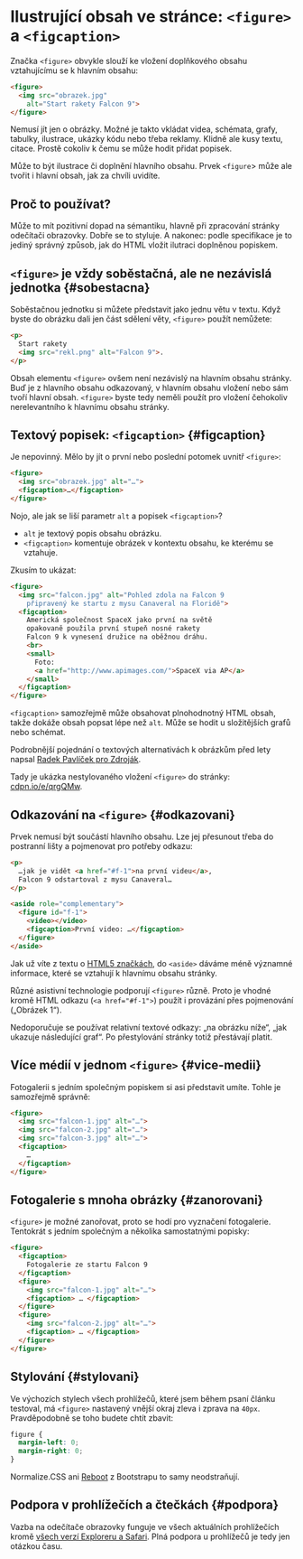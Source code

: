 # Ilustrující obsah ve stránce: `<figure>` a `<figcaption>`

Značka `<figure>` obvykle slouží ke vložení doplňkového obsahu vztahujícímu se k hlavním obsahu:

```html
<figure>
  <img src="obrazek.jpg" 
    alt="Start rakety Falcon 9">
</figure>
```

Nemusí jít jen o obrázky. Možné je takto vkládat videa, schémata, grafy, tabulky, ilustrace, ukázky kódu nebo třeba reklamy. Klidně ale kusy textu, citace. Prostě cokoliv k čemu se může hodit přidat popisek. 

Může to být  ilustrace či doplnění hlavního obsahu. Prvek `<figure`> může ale tvořit i hlavní obsah, jak za chvíli uvidíte.


## Proč to používat?

Může to mít pozitivní dopad na sémantiku, hlavně při zpracování stránky odečítači obrazovky. Dobře se to styluje. A nakonec: podle specifikace je to jediný správný způsob, jak do HTML vložit ilutraci doplněnou popiskem.


## `<figure>` je vždy soběstačná, ale ne nezávislá jednotka {#sobestacna}

Soběstačnou jednotku si můžete představit jako jednu větu v textu. Když byste do obrázku dali jen část sdělení věty, `<figure>` použít nemůžete:

```html
<p>
  Start rakety
  <img src="rekl.png" alt="Falcon 9">.
</p>  
```

Obsah elementu `<figure>` ovšem není nezávislý na hlavním obsahu stránky. Buď  je z hlavního obsahu odkazovaný, v hlavním obsahu vložení nebo sám tvoří hlavní obsah. `<figure>` byste tedy neměli použít pro vložení čehokoliv nerelevantního k hlavnímu obsahu stránky.


## Textový popisek: `<figcaption>` {#figcaption}

Je nepovinný. Mělo by jít o první nebo poslední potomek uvnitř `<figure>`:

```html
<figure>
  <img src="obrazek.jpg" alt="…">
  <figcaption>…</figcaption>
</figure>
```

Nojo, ale jak se liší parametr `alt` a popisek `<figcaption>`? 

- `alt` je textový popis obsahu obrázku.
- `<figcaption>` komentuje obrázek v kontextu obsahu, ke kterému se vztahuje.

Zkusím to ukázat:

```html
<figure>
  <img src="falcon.jpg" alt="Pohled zdola na Falcon 9 
    připravený ke startu z mysu Canaveral na Floridě">
  <figcaption>
    Americká společnost SpaceX jako první na světě 
    opakovaně použila první stupeň nosné rakety 
    Falcon 9 k vynesení družice na oběžnou dráhu.
    <br>
    <small>
      Foto: 
      <a href="http://www.apimages.com/">SpaceX via AP</a>
    </small>
  </figcaption>    
</figure>
```

`<figcaption>` samozřejmě může obsahovat plnohodnotný HTML obsah, takže dokáže obsah popsat lépe než `alt`. Může se hodit u složitějších grafů nebo schémat.

Podrobnější pojednání o textových alternativách k obrázkům před lety napsal [Radek Pavlíček pro Zdroják](https://www.zdrojak.cz/clanky/metody-poskytovani-textovych-alternativ-obrazku-shrnuti/).

Tady je ukázka nestylovaného vložení `<figure>` do stránky: [cdpn.io/e/qrgQMw](http://codepen.io/machal/pen/qrgQMw).


## Odkazování na `<figure>` {#odkazovani}

Prvek nemusí být součástí hlavního obsahu. Lze jej přesunout třeba do postranní lišty a pojmenovat pro potřeby odkazu:

```html
<p>
  …jak je vidět <a href="#f-1">na první videu</a>,
  Falcon 9 odstartoval z mysu Canaveral…
</p>

<aside role="complementary">
  <figure id="f-1">
    <video></video>
    <figcaption>První video: …</figcaption>
  </figure>
</aside>
```

Jak už víte z textu o [HTML5 značkách](html5-struktura.md), do `<aside>` dáváme méně významné informace, které se vztahují k hlavnímu obsahu stránky.

Různé asistivní technologie podporují `<figure>` různě. Proto je vhodné kromě HTML odkazu (`<a href="#f-1">`) použít i provázání přes pojmenování („Obrázek 1“). 

Nedoporučuje se používat relativní textové odkazy: „na obrázku níže“, „jak ukazuje následující graf“. Po přestylování stránky totiž přestávají platit.


## Více médií v jednom `<figure>` {#vice-medii}

Fotogalerii s jedním společným popiskem si asi představit umíte. Tohle je samozřejmě správně:

```html
<figure>
  <img src="falcon-1.jpg" alt="…">
  <img src="falcon-2.jpg" alt="…">
  <img src="falcon-3.jpg" alt="…">
  <figcaption>
    …
  </figcaption>
</figure>
```

## Fotogalerie s mnoha obrázky {#zanorovani}

`<figure>` je možné zanořovat, proto se hodí pro vyznačení fotogalerie. Tentokrát s jedním společným a několika samostatnými popisky:

```html
<figure>
  <figcaption>
    Fotogalerie ze startu Falcon 9
  </figcaption>
  <figure>
    <img src="falcon-1.jpg" alt="…">
    <figcaption> … </figcaption>
  </figure>
  <figure>
    <img src="falcon-2.jpg" alt="…">
    <figcaption> … </figcaption>
  </figure>
</figure>
```


## Stylování {#stylovani}

Ve výchozích stylech všech prohlížečů, které jsem během psaní článku testoval, má `<figure>` nastavený vnější okraj zleva i zprava na `40px`. Pravděpodobně se toho budete chtít zbavit:

```css
figure {
  margin-left: 0;
  margin-right: 0;
}
```

Normalize.CSS ani [Reboot](http://www.vzhurudolu.cz/blog/53-reboot) z Bootstrapu to samy neodstraňují.


## Podpora v prohlížečích a čtečkách {#podpora}

Vazba na odečítače obrazovky funguje ve všech aktuálních prohlížečích kromě [všech verzí Exploreru a Safari](http://www.html5accessibility.com/). Plná podpora u prohlížečů je tedy jen otázkou času. 






